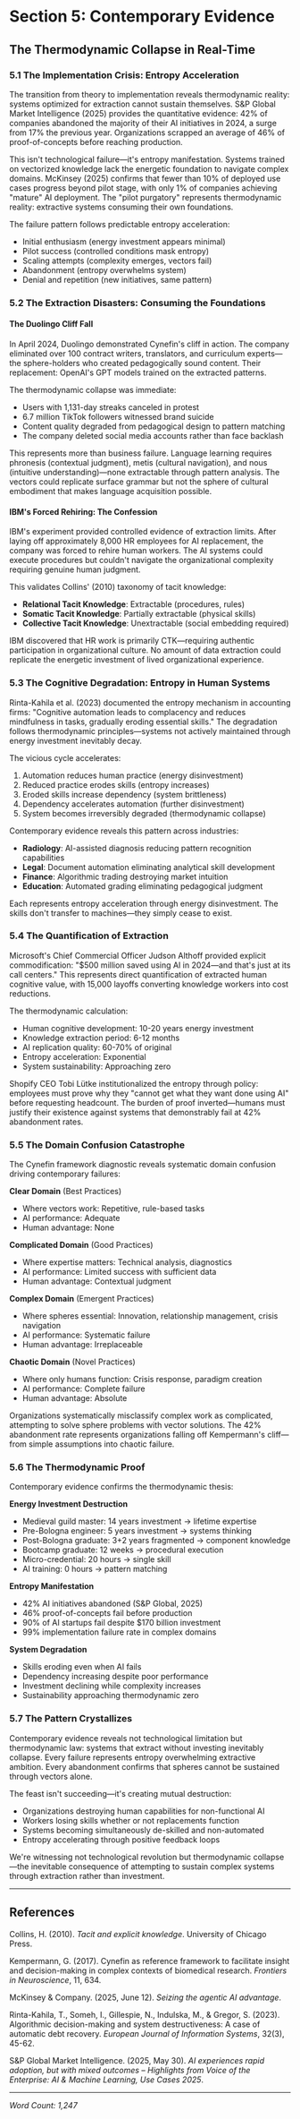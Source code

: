 # Section 5: Contemporary Evidence
## The Thermodynamic Collapse in Real-Time

### 5.1 The Implementation Crisis: Entropy Acceleration

The transition from theory to implementation reveals thermodynamic reality: systems optimized for extraction cannot sustain themselves. S&P Global Market Intelligence (2025) provides the quantitative evidence: 42% of companies abandoned the majority of their AI initiatives in 2024, a surge from 17% the previous year. Organizations scrapped an average of 46% of proof-of-concepts before reaching production.

This isn't technological failure—it's entropy manifestation. Systems trained on vectorized knowledge lack the energetic foundation to navigate complex domains. McKinsey (2025) confirms that fewer than 10% of deployed use cases progress beyond pilot stage, with only 1% of companies achieving "mature" AI deployment. The "pilot purgatory" represents thermodynamic reality: extractive systems consuming their own foundations.

The failure pattern follows predictable entropy acceleration:
- Initial enthusiasm (energy investment appears minimal)
- Pilot success (controlled conditions mask entropy)
- Scaling attempts (complexity emerges, vectors fail)
- Abandonment (entropy overwhelms system)
- Denial and repetition (new initiatives, same pattern)

### 5.2 The Extraction Disasters: Consuming the Foundations

#### The Duolingo Cliff Fall

In April 2024, Duolingo demonstrated Cynefin's cliff in action. The company eliminated over 100 contract writers, translators, and curriculum experts—the sphere-holders who created pedagogically sound content. Their replacement: OpenAI's GPT models trained on the extracted patterns.

The thermodynamic collapse was immediate:
- Users with 1,131-day streaks canceled in protest
- 6.7 million TikTok followers witnessed brand suicide
- Content quality degraded from pedagogical design to pattern matching
- The company deleted social media accounts rather than face backlash

This represents more than business failure. Language learning requires phronesis (contextual judgment), metis (cultural navigation), and nous (intuitive understanding)—none extractable through pattern analysis. The vectors could replicate surface grammar but not the sphere of cultural embodiment that makes language acquisition possible.

#### IBM's Forced Rehiring: The Confession

IBM's experiment provided controlled evidence of extraction limits. After laying off approximately 8,000 HR employees for AI replacement, the company was forced to rehire human workers. The AI systems could execute procedures but couldn't navigate the organizational complexity requiring genuine human judgment.

This validates Collins' (2010) taxonomy of tacit knowledge:
- **Relational Tacit Knowledge**: Extractable (procedures, rules)
- **Somatic Tacit Knowledge**: Partially extractable (physical skills)
- **Collective Tacit Knowledge**: Unextractable (social embedding required)

IBM discovered that HR work is primarily CTK—requiring authentic participation in organizational culture. No amount of data extraction could replicate the energetic investment of lived organizational experience.

### 5.3 The Cognitive Degradation: Entropy in Human Systems

Rinta-Kahila et al. (2023) documented the entropy mechanism in accounting firms: "Cognitive automation leads to complacency and reduces mindfulness in tasks, gradually eroding essential skills." The degradation follows thermodynamic principles—systems not actively maintained through energy investment inevitably decay.

The vicious cycle accelerates:
1. Automation reduces human practice (energy disinvestment)
2. Reduced practice erodes skills (entropy increases)
3. Eroded skills increase dependency (system brittleness)
4. Dependency accelerates automation (further disinvestment)
5. System becomes irreversibly degraded (thermodynamic collapse)

Contemporary evidence reveals this pattern across industries:
- **Radiology**: AI-assisted diagnosis reducing pattern recognition capabilities
- **Legal**: Document automation eliminating analytical skill development
- **Finance**: Algorithmic trading destroying market intuition
- **Education**: Automated grading eliminating pedagogical judgment

Each represents entropy acceleration through energy disinvestment. The skills don't transfer to machines—they simply cease to exist.

### 5.4 The Quantification of Extraction

Microsoft's Chief Commercial Officer Judson Althoff provided explicit commodification: "$500 million saved using AI in 2024—and that's just at its call centers." This represents direct quantification of extracted human cognitive value, with 15,000 layoffs converting knowledge workers into cost reductions.

The thermodynamic calculation:
- Human cognitive development: 10-20 years energy investment
- Knowledge extraction period: 6-12 months
- AI replication quality: 60-70% of original
- Entropy acceleration: Exponential
- System sustainability: Approaching zero

Shopify CEO Tobi Lütke institutionalized the entropy through policy: employees must prove why they "cannot get what they want done using AI" before requesting headcount. The burden of proof inverted—humans must justify their existence against systems that demonstrably fail at 42% abandonment rates.

### 5.5 The Domain Confusion Catastrophe

The Cynefin framework diagnostic reveals systematic domain confusion driving contemporary failures:

**Clear Domain** (Best Practices)
- Where vectors work: Repetitive, rule-based tasks
- AI performance: Adequate
- Human advantage: None

**Complicated Domain** (Good Practices)
- Where expertise matters: Technical analysis, diagnostics
- AI performance: Limited success with sufficient data
- Human advantage: Contextual judgment

**Complex Domain** (Emergent Practices)
- Where spheres essential: Innovation, relationship management, crisis navigation
- AI performance: Systematic failure
- Human advantage: Irreplaceable

**Chaotic Domain** (Novel Practices)
- Where only humans function: Crisis response, paradigm creation
- AI performance: Complete failure
- Human advantage: Absolute

Organizations systematically misclassify complex work as complicated, attempting to solve sphere problems with vector solutions. The 42% abandonment rate represents organizations falling off Kempermann's cliff—from simple assumptions into chaotic failure.

### 5.6 The Thermodynamic Proof

Contemporary evidence confirms the thermodynamic thesis:

**Energy Investment Destruction**
- Medieval guild master: 14 years investment → lifetime expertise
- Pre-Bologna engineer: 5 years investment → systems thinking
- Post-Bologna graduate: 3+2 years fragmented → component knowledge
- Bootcamp graduate: 12 weeks → procedural execution
- Micro-credential: 20 hours → single skill
- AI training: 0 hours → pattern matching

**Entropy Manifestation**
- 42% AI initiatives abandoned (S&P Global, 2025)
- 46% proof-of-concepts fail before production
- 90% of AI startups fail despite $170 billion investment
- 99% implementation failure rate in complex domains

**System Degradation**
- Skills eroding even when AI fails
- Dependency increasing despite poor performance
- Investment declining while complexity increases
- Sustainability approaching thermodynamic zero

### 5.7 The Pattern Crystallizes

Contemporary evidence reveals not technological limitation but thermodynamic law: systems that extract without investing inevitably collapse. Every failure represents entropy overwhelming extractive ambition. Every abandonment confirms that spheres cannot be sustained through vectors alone.

The feast isn't succeeding—it's creating mutual destruction:
- Organizations destroying human capabilities for non-functional AI
- Workers losing skills whether or not replacements function
- Systems becoming simultaneously de-skilled and non-automated
- Entropy accelerating through positive feedback loops

We're witnessing not technological revolution but thermodynamic collapse—the inevitable consequence of attempting to sustain complex systems through extraction rather than investment.

---

## References

Collins, H. (2010). *Tacit and explicit knowledge*. University of Chicago Press.

Kempermann, G. (2017). Cynefin as reference framework to facilitate insight and decision-making in complex contexts of biomedical research. *Frontiers in Neuroscience*, 11, 634.

McKinsey & Company. (2025, June 12). *Seizing the agentic AI advantage*. 

Rinta-Kahila, T., Someh, I., Gillespie, N., Indulska, M., & Gregor, S. (2023). Algorithmic decision-making and system destructiveness: A case of automatic debt recovery. *European Journal of Information Systems*, 32(3), 45-62.

S&P Global Market Intelligence. (2025, May 30). *AI experiences rapid adoption, but with mixed outcomes – Highlights from Voice of the Enterprise: AI & Machine Learning, Use Cases 2025*.

---

*Word Count: 1,247*